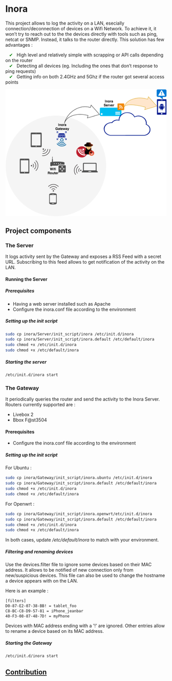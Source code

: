 # Inora

This project allows to log the activity on a LAN, esecially connection/deconnection of devices on a Wifi Network. To achieve it, it won’t try to reach out to the the devices directly with tools such as ping, netcat or SNMP. Instead, it talks to the router directly.
This solution has few advantages :

&nbsp;&nbsp;&nbsp;<span style="color: green">✔</span> &nbsp;&nbsp;High level and relatively simple with scrapping or API calls depending on the router<br/>
&nbsp;&nbsp;&nbsp;<span style="color: green">✔</span> &nbsp;&nbsp;Detecting all devices (eg. Including the ones that don’t response to ping requests)<br/>
&nbsp;&nbsp;&nbsp;<span style="color: green">✔</span> &nbsp;&nbsp;Getting info on both 2.4GHz and 5Ghz if the router got several access points

![Alt text](./img/diagram.png "Optional Title")

## Project components

### The Server
It logs activity sent by the Gateway and exposes a RSS Feed with a secret URL. Subscribing to this feed allows to get notification of the activity on the LAN.

#### Running the Server

##### Prerequisites

- Having a web server installed such as Apache
- Configure the inora.conf file according to the environment

##### Setting up the init script
```sh
sudo cp inora/Server/init_script/inora /etc/init.d/inora
sudo cp inora/Server/init_script/inora.default /etc/default/inora
sudo chmod +x /etc/init.d/inora
sudo chmod +x /etc/default/inora
```
##### Starting the server

```sh
/etc/init.d/inora start
```

### The Gateway
It periodically queries the router and send the activity to the Inora Server.
Routers currently supported are :
- Livebox 2
- Bbox F@st3504

#### Prerequisites

- Configure the inora.conf file according to the environment

##### Setting up the init script

For Ubuntu :
```sh
sudo cp inora/Gateway/init_script/inora.ubuntu /etc/init.d/inora
sudo cp inora/Gateway/init_script/inora.default /etc/default/inora
sudo chmod +x /etc/init.d/inora
sudo chmod +x /etc/default/inora
```

For Openwrt :
```sh
sudo cp inora/Gateway/init_script/inora.openwrt/etc/init.d/inora
sudo cp inora/Gateway/init_script/inora.default /etc/default/inora
sudo chmod +x /etc/init.d/inora
sudo chmod +x /etc/default/inora
```

In both cases, update */etc/default/inora* to match with your environment.

##### Filtering and renaming devices

Use the devices.filter file to ignore some devices based on their MAC address. It allows to be notified of new connection only from new/suspicious devices.
This file can also be used to change the hostname a device appears with on the LAN.

Here is an example :

```
[filters]
D0-87-E2-07-38-BB! = tablet_foo
C8-BC-C8-D9-57-81 = iPhone_jeanbar 
40-F3-08-87-48-7D! = myPhone
```

Devices with MAC address ending with a '!' are ignored. Other entries allow to rename a device based on its MAC address.

##### Starting the Gateway
```sh
/etc/init.d/inora start
```

## [Contribution](./doc/contribution.md)
